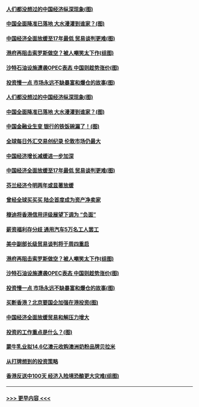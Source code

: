 #### [人们都没想过的中国经济纵深现象(图)](../pages/p5/907684.md?t=09180211) 
#### [中国全面降准已落地 大水漫灌到谁家？(图)](../pages/p5/907688.md?t=09180211) 
#### [中国经济全面放缓至17年最低 贸易谈判更难(图)](../pages/p5/907648.md?t=09180211) 
#### [港府再阻击索罗斯做空？被人嘲笑太下作(组图)](../pages/p5/907637.md?t=09180211) 
#### [沙特石油设施遭袭OPEC表态 中国则趁势涨价(图)](../pages/p5/907570.md?t=09180211) 
#### [投资慢一点 市场永远不缺暴富和爆仓的故事(图)](../pages/p5/907564.md?t=09180211) 
#### [人们都没想过的中国经济纵深现象(图)](../pages/p5/907684.md?t=09180211) 
#### [中国全面降准已落地 大水漫灌到谁家？(图)](../pages/p5/907688.md?t=09180211) 
#### [中国金融业生变 银行的铁饭碗漏了！(图)](../pages/p5/907683.md?t=09180211) 
#### [全球每日外汇交易创纪录 伦敦市场仍最大](../pages/p5/907685.md?t=09180211) 
#### [中国经济增长减缓进一步加深](../pages/p5/907649.md?t=09180211) 
#### [中国经济全面放缓至17年最低 贸易谈判更难(图)](../pages/p5/907648.md?t=09180211) 
#### [芬兰经济今明两年或显著放缓](../pages/p5/907643.md?t=09180211) 
#### [曾经全球买买买 陆企首度成为资产净卖家](../pages/p5/907641.md?t=09180211) 
#### [穆迪将香港信用评级展望下调为 “负面”](../pages/p5/907640.md?t=09180211) 
#### [薪资福利存分歧 通用汽车5万名工人罢工](../pages/p5/907639.md?t=09180211) 
#### [美中副部长级贸易谈判将于周四重启](../pages/p5/907638.md?t=09180211) 
#### [港府再阻击索罗斯做空？被人嘲笑太下作(组图)](../pages/p5/907637.md?t=09180211) 
#### [沙特石油设施遭袭OPEC表态 中国则趁势涨价(图)](../pages/p5/907570.md?t=09180211) 
#### [投资慢一点 市场永远不缺暴富和爆仓的故事(图)](../pages/p5/907564.md?t=09180211) 
#### [买断香港？北京要国企加强在港投资(图)](../pages/p5/907582.md?t=09180211) 
#### [中国经济全面放缓贸易和解压力增大](../pages/p5/907579.md?t=09180211) 
#### [投资的工作重点是什么？(图)](../pages/p5/907561.md?t=09180211) 
#### [蒙牛乳业拟14.6亿澳元收购澳洲奶粉品牌贝拉米](../pages/p5/907571.md?t=09180211) 
#### [从打牌想到的投资策略](../pages/p5/907563.md?t=09180211) 
#### [香港反送中100天 经济入险境恐酿更大灾难(组图)](../pages/p5/907533.md?t=09180211) 

----
#### [ >>> 更早内容 <<< ](../indexes/p5-earlier.md)
